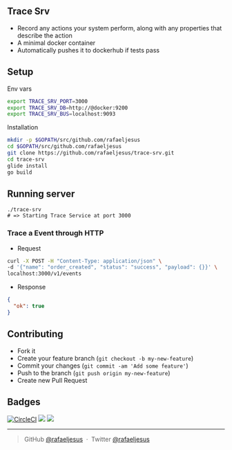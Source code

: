 ## Trace Srv

* Record any actions your system perform, along with any properties that describe the action
* A minimal docker container
* Automatically pushes it to dockerhub if tests pass

## Setup
Env vars
```bash
export TRACE_SRV_PORT=3000
export TRACE_SRV_DB=http://@docker:9200
export TRACE_SRV_BUS=localhost:9093
```

Installation
```sh
mkdir -p $GOPATH/src/github.com/rafaeljesus
cd $GOPATH/src/github.com/rafaeljesus
git clone https://github.com/rafaeljesus/trace-srv.git
cd trace-srv
glide install
go build
```

## Running server
```
./trace-srv
# => Starting Trace Service at port 3000
```

### Trace a Event through HTTP
- Request
```bash
curl -X POST -H "Content-Type: application/json" \
-d '{"name": "order_created", "status": "success", "payload": {}}' \
localhost:3000/v1/events
```

- Response
```json
{
  "ok": true
}
```

## Contributing
- Fork it
- Create your feature branch (`git checkout -b my-new-feature`)
- Commit your changes (`git commit -am 'Add some feature'`)
- Push to the branch (`git push origin my-new-feature`)
- Create new Pull Request

## Badges

[![CircleCI](https://circleci.com/gh/rafaeljesus/trace-srv.svg?style=svg)](https://circleci.com/gh/rafaeljesus/trace-srv)
[![](https://images.microbadger.com/badges/image/rafaeljesus/trace-srv.svg)](https://microbadger.com/images/rafaeljesus/trace-srv "Get your own image badge on microbadger.com")
[![](https://images.microbadger.com/badges/version/rafaeljesus/trace-srv.svg)](https://microbadger.com/images/rafaeljesus/trace-srv "Get your own version badge on microbadger.com")

---

> GitHub [@rafaeljesus](https://github.com/rafaeljesus) &nbsp;&middot;&nbsp;
> Twitter [@rafaeljesus](https://twitter.com/_jesus_rafael)
